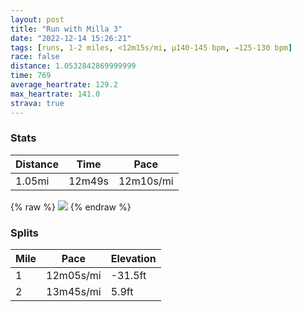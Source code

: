 ```yaml
---
layout: post
title: "Run with Milla 3"
date: "2022-12-14 15:26:21"
tags: [runs, 1-2 miles, <12m15s/mi, μ140-145 bpm, →125-130 bpm]
race: false
distance: 1.0532842869999999
time: 769
average_heartrate: 129.2
max_heartrate: 141.0
strava: true
---
```


### Stats

| Distance | Time | Pace |
|----------|------|------|
|1.05mi|12m49s|12m10s/mi|

{% raw %}
<img src='https://maps.googleapis.com/maps/api/staticmap?maptype=roadmap&path=enc:mfwwFpvsbM[d@?F]ZCJM?]JILARM^OVUp@?NFLr@x@Cp@GfAc@|A?TGHbAl@PBZPNLTJAVM\@DPPPJdAb@a@bAMj@ALa@jAGXCDQ`AM\[`AI^q@bBKASM{Am@WY[WD?z@^p@f@v@ZnBpAUUWMIFQj@S\ENx@n@l@\d@`@x@j@t@n@rBnAj@b@TLPT?GKKc@YUSSIIMsBsAa@S{@q@]QmBqAAG&key=AIzaSyC1MId7bFpkLXNAaYhBSTb8jLyiSqzbDtM&size=800x800&markers=color:yellow|label:S|40.75639,-73.99801&markers=color:green|label:F|40.757030000000015,-74.00530000000002'>
{% endraw %}

### Splits

| Mile | Pace | Elevation |
|------|------|-----------|
|1|12m05s/mi|-31.5ft|
|2|13m45s/mi|5.9ft|
